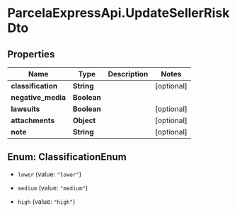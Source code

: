 # ParcelaExpressApi.UpdateSellerRiskDto

## Properties

Name | Type | Description | Notes
------------ | ------------- | ------------- | -------------
**classification** | **String** |  | [optional] 
**negative_media** | **Boolean** |  | 
**lawsuits** | **Boolean** |  | [optional] 
**attachments** | **Object** |  | [optional] 
**note** | **String** |  | [optional] 



## Enum: ClassificationEnum


* `lower` (value: `"lower"`)

* `medium` (value: `"medium"`)

* `high` (value: `"high"`)




